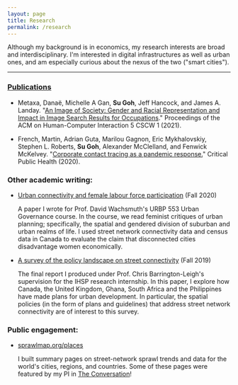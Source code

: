```yaml
---
layout: page
title: Research
permalink: /research
---
```


Although my background is in economics, my research interests are broad and interdisciplinary. 
I'm interested in digital infrastructures as well as urban ones, and am especially curious about the nexus of the two ("smart cities").

---

### [Publications](https://scholar.google.com/citations?user=VrEI0SIAAAAJ&hl=en)

* Metaxa, Danaë, Michelle A Gan, **Su Goh**, Jeff Hancock, and James A. Landay. "[An Image of Society: Gender and Racial Representation and Impact in Image Search Results for Occupations](http://metaxa.net/content/papers/ImageSociety_2020.pdf)." Proceedings of the ACM on Human-Computer Interaction 5 CSCW 1 (2021).

* French, Martin, Adrian Guta, Marilou Gagnon, Eric Mykhalovskiy, Stephen L. Roberts, **Su Goh**, Alexander McClelland, and Fenwick McKelvey. "[Corporate contact tracing as a pandemic response.](https://www.tandfonline.com/doi/pdf/10.1080/09581596.2020.1829549?casa_token=47dIpFCt8g8AAAAA:eiAaIflko4EviOEoJYmQzQlwC4-8XUYj_Z3NiofCcXwKBE2ifHJ0aImGOx-1YH9dSlHewlODFfOiiVs)" Critical Public Health (2020).


### Other academic writing:
* [Urban connectivity and female labour force participation](/assets/academic/urban-connectivity-female-lfp.pdf) (Fall 2020)
  
  A paper I wrote for Prof. David Wachsmuth's URBP 553 Urban Governance course. In the course, we read feminist critiques of urban planning; specifically, the spatial and gendered division of suburban and urban realms of life. I used street network connectivity data and census data in Canada to evaluate the claim that disconnected cities disadvantage women economically.


* [A survey of the policy landscape on street connectivity](/assets/academic/ihsp-final-urbanpolicy.pdf) (Fall 2019)

  The final report I produced under Prof. Chris Barrington-Leigh's supervision for the IHSP research internship. In this paper, I explore how Canada, the United Kingdom, Ghana, South Africa and the Philippines have made plans for urban development. In particular, the spatial policies (in the form of plans and guidelines) that address street network connectivity are of interest to this survey.


### Public engagement:
* [sprawlmap.org/places](https://sprawlmap.org/places/)

  I built summary pages on street-network sprawl trends and data for the world's cities, regions, and countries. Some of these pages were featured by my PI in [The Conversation](https://theconversation.com/connected-city-streets-mean-healthier-residents-and-communities-140521)!
